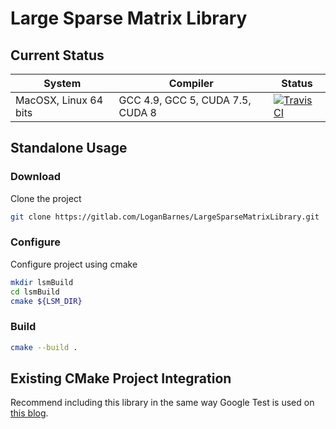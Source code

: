 Large Sparse Matrix Library
===========================

Current Status
--------------

| System | Compiler | Status |
| ------ | -------- | ------ |
| MacOSX, Linux 64 bits | GCC 4.9, GCC 5, CUDA 7.5, CUDA 8 | [![Travis CI](https://travis-ci.org/LoganBarnes/lsm.svg?branch=master)](https://travis-ci.org/LoganBarnes/lsm)|

Standalone Usage
----------------

### Download

Clone the project

```bash
git clone https://gitlab.com/LoganBarnes/LargeSparseMatrixLibrary.git
```

### Configure

Configure project using cmake

```bash
mkdir lsmBuild
cd lsmBuild
cmake ${LSM_DIR}
```

### Build

```bash
cmake --build .
```


Existing CMake Project Integration
----------------------------------

Recommend including this library in the same way Google Test is used on [this blog](https://crascit.com/2015/07/25/cmake-gtest/).

